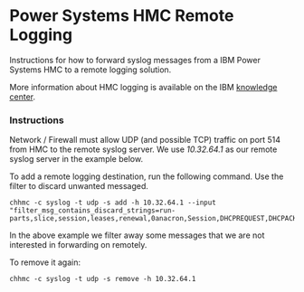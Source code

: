 # Power Systems HMC Remote Logging

Instructions for how to forward syslog messages from a IBM Power Systems HMC to a remote logging solution.

More information about HMC logging is available on the IBM [knowledge center](https://www.ibm.com/support/pages/hmc-logging-and-auditing).


### Instructions

Network / Firewall must allow UDP (and possible TCP) traffic on port 514 from HMC to the remote syslog server. We use *10.32.64.1* as our remote syslog server in the example below.

To add a remote logging destination, run the following command. Use the filter to discard unwanted messaged.

```shell
chhmc -c syslog -t udp -s add -h 10.32.64.1 --input "filter_msg_contains_discard_strings=run-parts,slice,session,leases,renewal,0anacron,Session,DHCPREQUEST,DHCPACK,CMD,CRON,SCHEDULED"
```

In the above example we filter away some messages that we are not interested in forwarding on remotely.

To remove it again:

```shell
chhmc -c syslog -t udp -s remove -h 10.32.64.1
```
